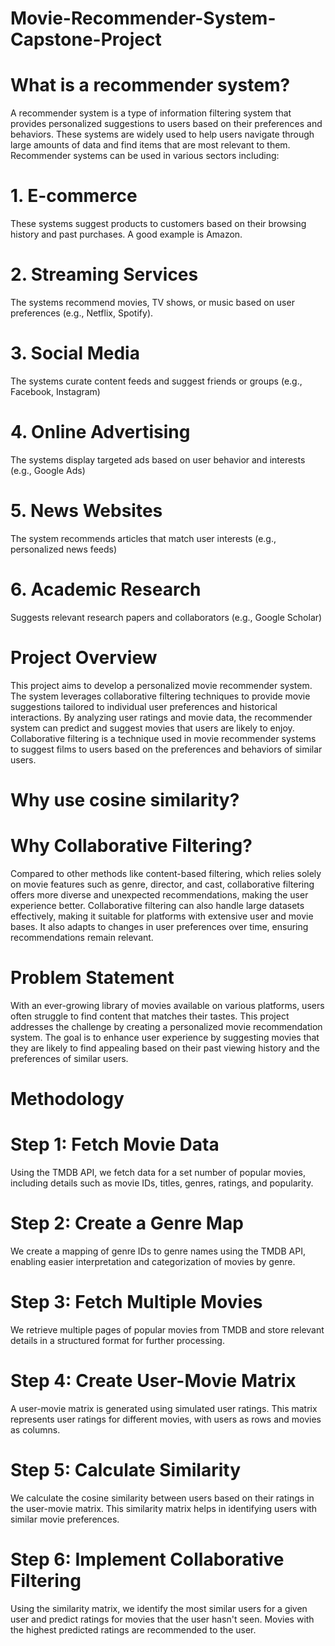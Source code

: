 # Movie-Recommender-System-Capstone-Project

# What is a recommender system?
A recommender system is a type of information filtering system that provides personalized suggestions to users based on their preferences and behaviors. These systems are widely used to help users navigate through large amounts of data and find items that are most relevant to them. Recommender systems can be used in various sectors including:

# 1. E-commerce
These systems suggest products to customers based on their browsing history and past purchases. A good example is Amazon.

# 2. Streaming Services
The systems recommend movies, TV shows, or music based on user preferences (e.g., Netflix, Spotify).

# 3. Social Media
The systems curate content feeds and suggest friends or groups (e.g., Facebook, Instagram)

# 4. Online Advertising
The systems display targeted ads based on user behavior and interests (e.g., Google Ads)

# 5. News Websites
The system recommends articles that match user interests (e.g., personalized news feeds)

# 6. Academic Research
Suggests relevant research papers and collaborators (e.g., Google Scholar) 

# Project Overview
This project aims to develop a personalized movie recommender system. The system leverages collaborative filtering techniques to provide movie suggestions tailored to individual user preferences and historical interactions. By analyzing user ratings and movie data, the recommender system can predict and suggest movies that users are likely to enjoy.
Collaborative filtering is a technique used in movie recommender systems to suggest films to users based on the preferences and behaviors of similar users. 

# Why use cosine similarity?

# Why Collaborative Filtering?
Compared to other methods like content-based filtering, which relies solely on movie features such as genre, director, and cast, collaborative filtering offers more diverse and unexpected recommendations, making the user experience better.
Collaborative filtering can also handle large datasets effectively, making it suitable for platforms with extensive user and movie bases. 
It also adapts to changes in user preferences over time, ensuring recommendations remain relevant.

# Problem Statement
With an ever-growing library of movies available on various platforms, users often struggle to find content that matches their tastes. This project addresses the challenge by creating a personalized movie recommendation system. The goal is to enhance user experience by suggesting movies that they are likely to find appealing based on their past viewing history and the preferences of similar users.

# Methodology

# Step 1: Fetch Movie Data
Using the TMDB API, we fetch data for a set number of popular movies, including details such as movie IDs, titles, genres, ratings, and popularity.

# Step 2: Create a Genre Map
We create a mapping of genre IDs to genre names using the TMDB API, enabling easier interpretation and categorization of movies by genre.

# Step 3: Fetch Multiple Movies
We retrieve multiple pages of popular movies from TMDB and store relevant details in a structured format for further processing.

# Step 4: Create User-Movie Matrix
A user-movie matrix is generated using simulated user ratings. This matrix represents user ratings for different movies, with users as rows and movies as columns.

# Step 5: Calculate Similarity
We calculate the cosine similarity between users based on their ratings in the user-movie matrix. This similarity matrix helps in identifying users with similar movie preferences.

# Step 6: Implement Collaborative Filtering
Using the similarity matrix, we identify the most similar users for a given user and predict ratings for movies that the user hasn't seen. Movies with the highest predicted ratings are recommended to the user.
